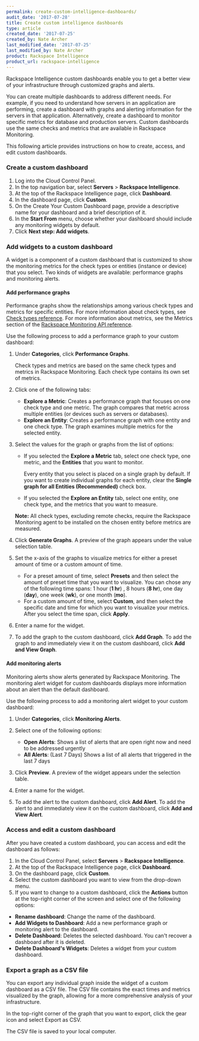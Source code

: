 ```yaml
---
permalink: create-custom-intelligence-dashboards/
audit_date: '2017-07-28'
title: Create custom intelligence dashboards
type: article
created_date: '2017-07-25'
created_by: Nate Archer
last_modified_date: '2017-07-25'
last_modified_by: Nate Archer
product: Rackspace Intelligence
product_url: rackspace-intelligence
---
```


Rackspace Intelligence custom dashboards enable you to get a better view of your infrastructure through customized graphs and alerts.

You can create multiple dashboards to address different needs. For example, if you need to understand how servers in an application are performing, create a dashboard with graphs and alerting information for the servers in that application. Alternatively, create a dashboard to monitor specific metrics for database and production servers. Custom dashboards use the same checks and metrics that are available in Rackspace Monitoring.

This following article provides instructions on how to create, access, and edit custom dashboards.

### Create a custom dashboard

1. Log into the Cloud Control Panel.
2. In the top navigation bar, select **Servers** > **Rackspace Intelligence**.
3. At the top of the Rackspace Intelligence page, click **Dashboard**.
4. In the dashboard page, click **Custom**.
5. On the Create Your Custom Dashboard page, provide a descriptive name for your dashboard and a brief description of it.
6. In the **Start From** menu, choose whether your dashboard should include any monitoring widgets by default.
7. Click **Next step: Add widgets**.

### Add widgets to a custom dashboard

A widget is a component of a custom dashboard that is customized to show the monitoring metrics for the check types or entities (instance or device) that you select. Two kinds of widgets are available: performance graphs and monitoring alerts.

#### Add performance graphs

Performance graphs show the relationships among various check types and metrics for specific entities. For more information about check types, see [Check types reference](https://developer.rackspace.com/docs/rackspace-monitoring/v1/tech-ref-info/check-type-reference/). For more information about metrics, see the Metrics section of the [Rackspace Monitoring API reference](https://developer.rackspace.com/docs/rackspace-monitoring/v1/api-reference/metrics-operations/).

Use the following process to add a performance graph to your custom dashboard:

1. Under **Categories**, click **Performance Graphs**.

   Check types and metrics are based on the same check types and metrics in Rackspace Monitoring. Each check type contains its own set of metrics.

2. Click one of the following tabs:

   - **Explore a Metric**: Creates a performance graph that focuses on one check type and one metric. The graph compares that metric across multiple entities (or devices such as servers or databases).
   - **Explore an Entity**: Creates a performance graph with one entity and one check type. The graph examines multiple metrics for the selected entity.

3. Select the values for the graph or graphs from the list of options:

   - If you selected the **Explore a Metric** tab, select one check type, one metric, and the **Entities** that you want to monitor.

      Every entity that you select is placed on a single graph by default. If you want to create individual graphs for each entity, clear the **Single graph for all Entities (Recommended)** check box.

   - If you selected the **Explore an Entity** tab, select one entity, one check type, and the metrics that you want to measure.

   **Note:** All check types, excluding remote checks, require the Rackspace Monitoring agent to be installed on the chosen entity before metrics are measured.

4. Click **Generate Graphs**. A preview of the graph appears under the value selection table.
5. Set the x-axis of the graphs to visualize metrics for either a preset amount of time or a custom amount of time.

   - For a preset amount of time, select **Presets** and then select the amount of preset time that you want to visualize. You can chose any of the following time spans: 1 hour (**1 hr**) , 8 hours (**8 hr**), one day (**day**), one week (**wk**), or one month (**mo**).
   - For a custom amount of time, select **Custom**, and then select the specific date and time for which you want to visualize your metrics. After you select the time span, click **Apply**.

6. Enter a name for the widget.
7. To add the graph to the custom dashboard, click **Add Graph**. To add the graph to and immediately view it on the custom dashboard, click **Add and View Graph**.

#### Add monitoring alerts

Monitoring alerts show alerts generated by Rackspace Monitoring. The monitoring alert widget for custom dashboards displays more information about an alert than the default dashboard.

Use the following process to add a monitoring alert widget to your custom dashboard:

1. Under **Categories**, click **Monitoring Alerts**.
2. Select one of the following options:

   - **Open Alerts**: Shows a list of alerts that are open right now and need to be addressed urgently
   - **All Alerts**: (Last 7 Days) Shows a list of all alerts that triggered in the last 7 days

3. Click **Preview**. A preview of the widget appears under the selection table.
4. Enter a name for the widget.
5. To add the alert to the custom dashboard, click **Add Alert**. To add the alert to and immediately view it on the custom dashboard, click **Add and View Alert**.

### Access and edit a custom dashboard

After you have created a custom dashboard, you can access and edit the dashboard as follows:

1. In the Cloud Control Panel, select **Servers** > **Rackspace Intelligence**.
2. At the top of the Rackspace Intelligence page, click **Dashboard**.
3. On the dashboard page, click **Custom**.
4. Select the custom dashboard you want to view from the drop-down menu.
5. If you want to change to a custom dashboard, click the **Actions** button at the top-right corner of the screen and select one of the following options:

  - **Rename dashboard**: Change the name of the dashboard.
  - **Add Widgets to Dashboard**: Add a new performance graph or monitoring alert to the dashboard.
  - **Delete Dashboard**: Deletes the selected dashboard. You can't recover a dashboard after it is deleted.
  - **Delete Dashboard's Widgets**: Deletes a widget from your custom dashboard.

### Export a graph as a CSV file

You can export any individual graph inside the widget of a custom dashboard as a CSV file. The CSV file contains the exact times and metrics visualized by the graph, allowing for a more comprehensive analysis of your infrastructure.

In the top-right corner of the graph that you want to export, click the gear icon and select Export as CSV.

The CSV file is saved to your local computer.
